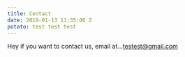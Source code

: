 ```yaml
---
title: Contact
date: 2019-01-13 11:35:00 Z
potato: test test test
---
```


Hey if you want to contact us, email at...[testest@gmail.com](mailto:testest@gmail.com)
